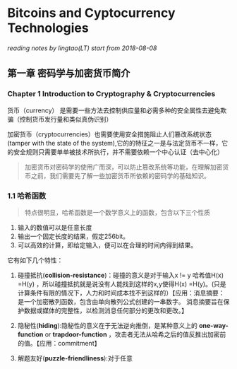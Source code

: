 # Bitcoins and Cyptocurrency Technologies
###### reading notes by lingtao(LT) start from 2018-08-08 


## 第一章 密码学与加密货币简介
### Chapter 1 Introduction to Cryptography & Cryptocurrencies

货币（currency） 是需要一些方法去控制供应量和必需多种的安全属性去避免欺骗（控制货币发行量和类似真伪识别）

加密货币（cryptocurrencies）也需要使用安全措施阻止人们篡改系统状态(tamper with the state of the system),它的的特征之一是与法定货币不一样，它的安全规则只需要单单被技术所执行，并不需要依赖一个中心认证（去中心化）

> 加密货币对密码学的使用广而深，可以防止篡改系统等功能，在理解加密货币之前，我们需要先了解一些加密货币所依赖的密码学的基础知识。

### 1.1 哈希函数

> 特点很明显，哈希函数是一个数学意义上的函数，包含以下三个性质

1. 输入的数值可以是任意长度
2. 输出一个固定长度的结果，假定256bit。
3. 可以高效的计算，即给定输入，便可以在合理的时间内得到结果。

它有如下几个特性：

1. 碰撞抵抗(**collision-resistance**)：碰撞的意义是对于输入x != y 哈希值H(x) =H(y) ，所以碰撞抵抗就是说没有人能找到这样的x,y使得H(x) =H(y)。(只是计算条件有限的情况下，人力和时间成本找不到这样的）【应用：消息摘要：是一个加密散列函数，包含由单向散列公式创建的一串数字。 消息摘要旨在保护数据或媒体的完整性，以检测消息任何部分的更改和更改。】

2. 隐秘性(**hiding**):隐秘性的意义在于无法逆向推倒，是某种意义上的 **one-way-function**          or **trapdoor-function** ，攻击者无法从哈希之后的值反推出加密前的值。【应用：commitment】

3. 解题友好(**puzzle-friendliness**):对于任意





